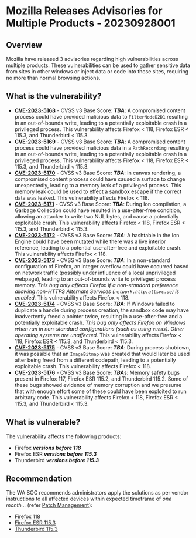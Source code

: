 # Mozilla Releases Advisories for Multiple Products - 20230928001

## Overview

Mozilla have released 3 advisories regarding high vulnerabilities across multiple products. These vulnerabilities can be used to gather sensitive data from sites in other windows or inject data or code into those sites, requiring no more than normal browsing actions.

## What is the vulnerability?

- [**CVE-2023-5168**](https://nvd.nist.gov/vuln/detail/CVE-2023-5168) - CVSS v3 Base Score: ***TBA***: A compromised content process could have provided malicious data to `FilterNodeD2D1` resulting in an out-of-bounds write, leading to a potentially exploitable crash in a privileged process. This vulnerability affects Firefox < 118, Firefox ESR < 115.3, and Thunderbird < 115.3.
- [**CVE-2023-5169**](https://nvd.nist.gov/vuln/detail/CVE-2023-5169) - CVSS v3 Base Score: ***TBA***: A compromised content process could have provided malicious data in a `PathRecording` resulting in an out-of-bounds write, leading to a potentially exploitable crash in a privileged process. This vulnerability affects Firefox < 118, Firefox ESR < 115.3, and Thunderbird < 115.3.
- [**CVE-2023-5170**](https://nvd.nist.gov/vuln/detail/CVE-2023-5170) - CVSS v3 Base Score: ***TBA***: In canvas rendering, a compromised content process could have caused a surface to change unexpectedly, leading to a memory leak of a privileged process. This memory leak could be used to effect a sandbox escape if the correct data was leaked. This vulnerability affects Firefox < 118.
- [**CVE-2023-5171**](https://nvd.nist.gov/vuln/detail/CVE-2023-5171) - CVSS v3 Base Score: ***TBA***: During Ion compilation, a Garbage Collection could have resulted in a use-after-free condition, allowing an attacker to write two NUL bytes, and cause a potentially exploitable crash. This vulnerability affects Firefox < 118, Firefox ESR < 115.3, and Thunderbird < 115.3.
- [**CVE-2023-5172**](https://nvd.nist.gov/vuln/detail/CVE-2023-5172) - CVSS v3 Base Score: ***TBA***: A hashtable in the Ion Engine could have been mutated while there was a live interior reference, leading to a potential use-after-free and exploitable crash. This vulnerability affects Firefox < 118.
- [**CVE-2023-5173**](https://nvd.nist.gov/vuln/detail/CVE-2023-5173) - CVSS v3 Base Score: ***TBA***: In a non-standard configuration of Firefox, an integer overflow could have occurred based on network traffic (possibly under influence of a local unprivileged webpage), leading to an out-of-bounds write to privileged process memory. *This bug only affects Firefox if a non-standard preference allowing non-HTTPS Alternate Services (`network.http.altsvc.oe`) is enabled.* This vulnerability affects Firefox < 118.
- [**CVE-2023-5174**](https://nvd.nist.gov/vuln/detail/CVE-2023-5174) - CVSS v3 Base Score: ***TBA***: If Windows failed to duplicate a handle during process creation, the sandbox code may have inadvertently freed a pointer twice, resulting in a use-after-free and a potentially exploitable crash. *This bug only affects Firefox on Windows when run in non-standard configurations (such as using `runas`). Other operating systems are unaffected.* This vulnerability affects Firefox < 118, Firefox ESR < 115.3, and Thunderbird < 115.3.
- [**CVE-2023-5175**](https://nvd.nist.gov/vuln/detail/CVE-2023-5175) - CVSS v3 Base Score: ***TBA***: During process shutdown, it was possible that an `ImageBitmap` was created that would later be used after being freed from a different codepath, leading to a potentially exploitable crash. This vulnerability affects Firefox < 118.
- [**CVE-2023-5176**](https://nvd.nist.gov/vuln/detail/CVE-2023-5176) - CVSS v3 Base Score: ***TBA***s: Memory safety bugs present in Firefox 117, Firefox ESR 115.2, and Thunderbird 115.2. Some of these bugs showed evidence of memory corruption and we presume that with enough effort some of these could have been exploited to run arbitrary code. This vulnerability affects Firefox < 118, Firefox ESR < 115.3, and Thunderbird < 115.3.


## What is vulnerable?

The vulnerability affects the following products:

- Firefox ***versions before 118***
- Firefox ESR ***versions before 115.3***
- Thunderbird ***versions before 115.3***

## Recommendation

The WA SOC recommends administrators apply the solutions as per vendor instructions to all affected devices within expected timeframe of *one month...* (refer [Patch Management](../guidelines/patch-management.md)):

- [Firefox 118](https://www.mozilla.org/en-US/security/advisories/mfsa2023-41/)
- [Firefox ESR 115.3](https://www.mozilla.org/en-US/security/advisories/mfsa2023-42/)
- [Thunderbird 115.3](https://www.mozilla.org/en-US/security/advisories/mfsa2023-43/)
